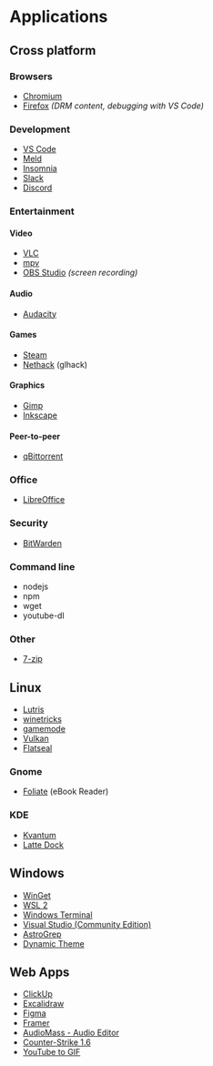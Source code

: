 # Applications

## Cross platform

### Browsers

- [Chromium](https://www.chromium.org/)
- [Firefox](https://www.mozilla.org/en-US/firefox/new/) *(DRM content, debugging with VS Code)*

### Development

- [VS Code](https://code.visualstudio.com/)
- [Meld](http://meldmerge.org/)
- [Insomnia](https://insomnia.rest/)
- [Slack](https://slack.com/)
- [Discord](https://discord.com/new)

### Entertainment

#### Video

- [VLC](https://www.videolan.org/vlc/)
- [mpv](https://mpv.io/)
- [OBS Studio](https://obsproject.com/) *(screen recording)*

#### Audio

- [Audacity](https://www.audacityteam.org/)

#### Games

- [Steam](https://store.steampowered.com/)
- [Nethack](https://www.nethack.org/) (glhack)

#### Graphics

- [Gimp](https://www.gimp.org/)
- [Inkscape](https://inkscape.org/)

#### Peer-to-peer

- [qBittorrent](https://www.qbittorrent.org/)

### Office

- [LibreOffice](https://www.libreoffice.org/)

### Security

- [BitWarden](https://bitwarden.com/)

### Command line

- nodejs
- npm
- wget
- youtube-dl

### Other

- [7-zip](https://www.7-zip.org/)

## Linux

- [Lutris](https://lutris.net/)
- [winetricks](https://wiki.winehq.org/Winetricks)
- [gamemode](https://github.com/FeralInteractive/gamemode)
- [Vulkan](https://www.khronos.org/vulkan/)
- [Flatseal](https://github.com/tchx84/Flatseal)

### Gnome

- [Foliate](https://johnfactotum.github.io/foliate/) (eBook Reader)

### KDE

- [Kvantum](https://github.com/tsujan/Kvantum/tree/master/Kvantum)
- [Latte Dock](https://github.com/KDE/latte-dock)

## Windows

- [WinGet](https://www.microsoft.com/en-us/p/app-installer/9nblggh4nns1)
- [WSL 2](https://aka.ms/wslinstall)
- [Windows Terminal](https://aka.ms/terminal)
- [Visual Studio (Community Edition)](https://visualstudio.microsoft.com/vs/community/)
- [AstroGrep](http://astrogrep.sourceforge.net/)
- [Dynamic Theme](https://www.microsoft.com/en-us/p/dynamic-theme/9nblggh1zbkw?activetab=pivot:overviewtab)

## Web Apps

- [ClickUp](https://app.clickup.com/)
- [Excalidraw](https://excalidraw.com/)
- [Figma](https://www.figma.com/)
- [Framer](https://www.figma.com/)
- [AudioMass - Audio Editor](https://audiomass.co/)
- [Counter-Strike 1.6](https://cs-online.club/en/servers)
- [YouTube to GIF](https://gifrun.com/)
